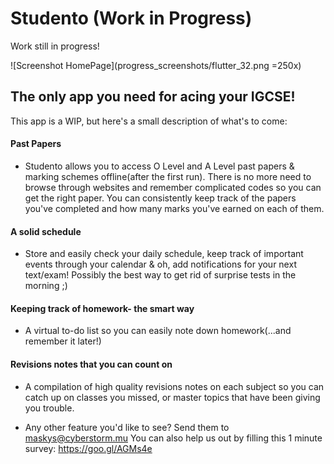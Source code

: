 # Studento (Work in Progress)

Work still in progress!

![Screenshot HomePage](progress_screenshots/flutter_32.png =250x)
## The only app you need for acing your IGCSE!

This app is a WIP, but here's a small description of what's to come:

#### Past Papers
-  Studento allows you to access O Level and A Level past papers & marking
   schemes offline(after the first run). There is no more need to browse through
   websites and remember complicated codes so you can get the right paper. You
   can consistently keep track of the papers you've completed and how many marks
   you've earned on each of them.

#### A solid schedule
- Store and easily check your daily schedule, keep track of important events
  through your calendar & oh, add notifications for your next text/exam!
  Possibly the best way to get rid of surprise tests in the morning ;)

#### Keeping track of homework- the smart way
- A virtual to-do list so you can easily note down homework(...and remember it
   later!)

#### Revisions notes that you can count on
- A compilation of high quality revisions notes on each subject so you can catch
  up on classes you missed, or master topics that have been giving you trouble.
  
- Any other feature you'd like to see? Send them to maskys@cyberstorm.mu
  You can also help us out by filling this 1 minute survey: https://goo.gl/AGMs4e

